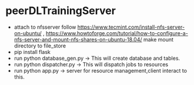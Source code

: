 # peerDLTrainingServer
* attach to nfsserver follow https://www.tecmint.com/install-nfs-server-on-ubuntu/ , https://www.howtoforge.com/tutorial/how-to-configure-a-nfs-server-and-mount-nfs-shares-on-ubuntu-18.04/ make mount directory to file_store
* pip install flask
* run python database_gen.py -> This will create database and tables. 
* run python dispatcher.py -> This will dispatch jobs to resources
* run python app.py -> server for resource management,client interact to this. 
